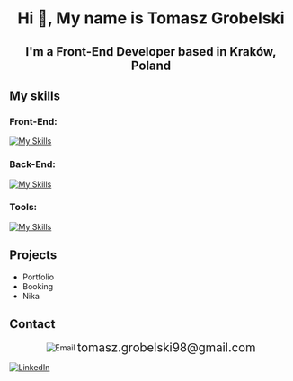 <h1 align="center">Hi 👋, My name is Tomasz Grobelski</h1>
<h2 align="center">I'm a Front-End Developer based in Kraków, Poland</h2>


## My skills

<h3 align="left">Front-End:</h3>

[![My Skills](https://skillicons.dev/icons?i=html,css,sass,tailwind,js,ts,react)](https://skillicons.dev)
<h3 align="left">Back-End:</h3>

[![My Skills](https://skillicons.dev/icons?i=nodejs,express,mongodb)](https://skillicons.dev)

<h3 align="left">Tools:</h3>

[![My Skills](https://skillicons.dev/icons?i=vscode,git,babel,webpack,vite)](https://skillicons.dev)

## Projects

- Portfolio
- Booking
- Nika

## Contact 

<p align="center">
  <img src="https://img.icons8.com/?size=48&id=mXcvtsj8e1Ug&format=gif" alt="Email" style="vertical-align: middle;" />
  <a href="mailto:tomasz.grobelski98@gmail.com" style="font-size: 1.5em; text-decoration: none; vertical-align: middle;">tomasz.grobelski98@gmail.com</a>
</p>

[![LinkedIn](https://img.icons8.com/?size=48&id=13930&format=png)](https://www.linkedin.com/in/tomasz-grobelski-6182b4145/)
